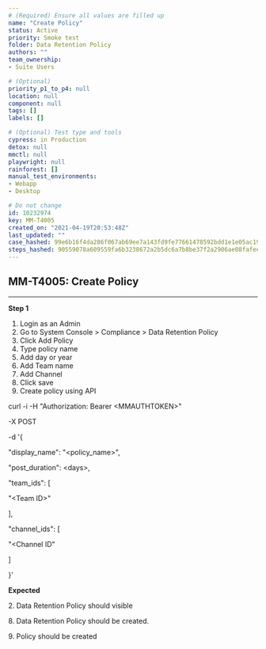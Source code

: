 ```yaml
---
# (Required) Ensure all values are filled up
name: "Create Policy"
status: Active
priority: Smoke test
folder: Data Retention Policy
authors: ""
team_ownership: 
- Suite Users

# (Optional)
priority_p1_to_p4: null
location: null
component: null
tags: []
labels: []

# (Optional) Test type and tools
cypress: in Production
detox: null
mmctl: null
playwright: null
rainforest: []
manual_test_environments: 
- Webapp
- Desktop

# Do not change
id: 10232974
key: MM-T4005
created_on: "2021-04-19T20:53:48Z"
last_updated: ""
case_hashed: 99e6b16f4da286f067ab69ee7a143fd9fe77661478592bdd1e1e05ac197fcc1058ca836ca67b84dd4619c1fc4b1d42f2
steps_hashed: 90559078a609559fa6b3238672a2b5dc6a7b8be37f2a2906ae08fafee7575d54232611e9800ff983efb5e7cf321c5197
---
```


<!-- (Auto-generated) Based on frontmatter's "key" and "name" -->

## MM-T4005: Create Policy

---

**Step 1**

1. Login as an Admin
2. Go to System Console > Compliance > Data Retention Policy
3. Click Add Policy
4. Type policy name
5. Add day or year
6. Add Team name
7. Add Channel
8. Click save
9. Create policy using API

curl -i -H "Authorization: Bearer \<MMAUTHTOKEN>"

\-X POST

\-d '{

"display\_name": "\<policy\_name>",

"post\_duration": \<days>,

"team\_ids": \[

"\<Team ID>"

],

"channel\_ids": \[

"\<Channel ID"

]

}'

**Expected**

2\. Data Retention Policy should visible

8\. Data Retention Policy should be created.

9\. Policy should be created
